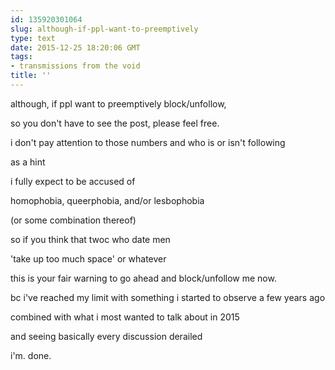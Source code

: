 ```yaml
---
id: 135920301064
slug: although-if-ppl-want-to-preemptively
type: text
date: 2015-12-25 18:20:06 GMT
tags:
- transmissions from the void
title: ''
---
```


although, if ppl want to preemptively block/unfollow,

so you don't have to see the post, please feel free.

i don't pay attention to those numbers and who is or isn't following

as a hint

i fully expect to be accused of

homophobia, queerphobia, and/or lesbophobia

(or some combination thereof)

so if you think that twoc who date men

'take up too much space' or whatever

this is your fair warning to go ahead and block/unfollow me now.

bc i've reached my limit with something i started to observe a few years ago

combined with what i most wanted to talk about in 2015

and seeing basically every discussion derailed

i'm. done.